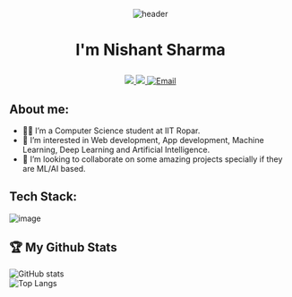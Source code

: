 <p align="center">
<img src="https://capsule-render.vercel.app/api?type=waving&color=timeGradient&height=300&section=header&text=Hey%20There!👋&animation=fadeIn&fontSize=90" alt="header">
</p>

# <p align="center"> I'm Nishant Sharma</p>
<p align="center">
<a href="https://www.instagram.com/nishant3454/">
  	<img src="https://www.vectorlogo.zone/logos/instagram/instagram-icon.svg"></img>
</a>
<a href="https://www.linkedin.com/in/nishant-sharma89/">
<img src="https://www.vectorlogo.zone/logos/linkedin/linkedin-icon.svg"></img>
</a>
<a href="mailto:nish95.sha@gmail.com">
  <img src="https://www.vectorlogo.zone/logos/gmail/gmail-icon.svg" alt="Email">
</a>
</p>

## About me:
* 🧑‍🎓 I’m a Computer Science student at IIT Ropar.
* 🌱 I’m interested in Web development, App development, Machine Learning, Deep Learning and Artificial Intelligence.
* 🤝 I’m looking to collaborate on some amazing projects specially if they are ML/AI based.

## Tech Stack:
![image](https://github.com/Blue-coder89/Blue-coder89/assets/93086180/3931f95e-f6d7-444a-9b9b-340cc26139bb)


## :trophy: My Github Stats <br>
![GitHub stats](https://github-readme-stats.vercel.app/api?username=Blue-coder89&show_icons=true&theme=tokyonight&count_private=true) <br>
![Top Langs](https://github-readme-stats.vercel.app/api/top-langs/?username=Blue-coder89&size_weight=0.5&count_weight=0.5&langs_count=10&layout=compact&theme=tokyonight)
















